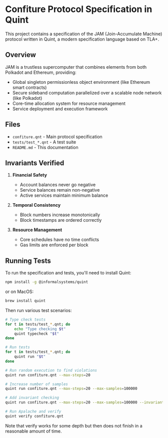 # Confiture Protocol Specification in Quint

This project contains a specification of the JAM (Join-Accumulate Machine) protocol written in Quint, a modern specification language based on TLA+.

## Overview

JAM is a trustless supercomputer that combines elements from both Polkadot and Ethereum, providing:
- Global singleton permissionless object environment (like Ethereum smart contracts)
- Secure sideband computation parallelized over a scalable node network (like Polkadot)
- Core-time allocation system for resource management
- Service deployment and execution framework

## Files

- `confiture.qnt` - Main protocol specification
- `tests/test_*.qnt` - A test suite
- `README.md` - This documentation

## Invariants Verified

1. **Financial Safety**
   - Account balances never go negative
   - Service balances remain non-negative
   - Active services maintain minimum balance

2. **Temporal Consistency**
   - Block numbers increase monotonically
   - Block timestamps are ordered correctly

3. **Resource Management**
   - Core schedules have no time conflicts
   - Gas limits are enforced per block

## Running Tests

To run the specification and tests, you'll need to install Quint:

```bash
npm install -g @informalsystems/quint
```

or on MacOS:

```bash
brew install quint
```

Then run various test scenarios:

```bash
# Type check tests
for t in tests/test_*.qnt; do
    echo "Type checking $t"
	quint typecheck "$t"
done

# Run tests
for t in tests/test_*.qnt; do
	quint run "$t"
done

# Run random execution to find violations
quint run confiture.qnt --max-steps=20

# Increase number of samples
quint run confiture.qnt --max-steps=20 --max-samples=100000

# Add invariant checking
quint run confiture.qnt --max-steps=20 --max-samples=100000 --invariant=system_invariant

# Run Apalache and verify
quint verify confiture.qnt
```

Note that verify works for some depth but then does not finish in a reasonable amount of time.

